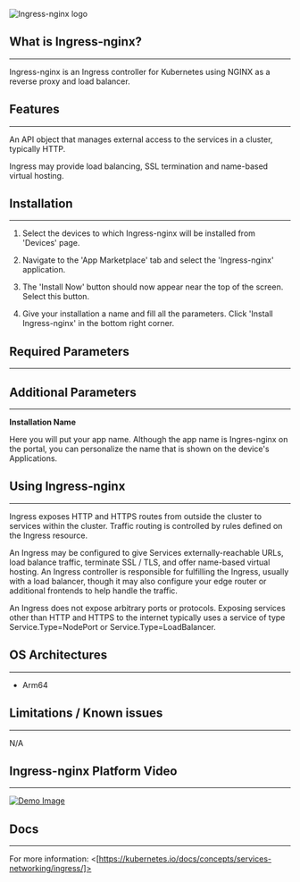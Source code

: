 ﻿![Ingress-nginx logo](https://docs.nginx.com/nginx-ingress-controller/images/icons/NGINX-Ingress-Controller-product-icon.svg "Ingress-nginx Logo")

## What is Ingress-nginx?

---

Ingress-nginx is an Ingress controller for Kubernetes using NGINX as a reverse proxy and load balancer.

## Features

---

An API object that manages external access to the services in a cluster, typically HTTP.

Ingress may provide load balancing, SSL termination and name-based virtual hosting.

## Installation

---

1. Select the devices to which Ingress-nginx will be installed from 'Devices' page.

2. Navigate to the 'App Marketplace' tab and select the 'Ingress-nginx' application.

3. The 'Install Now' button should now appear near the top of the screen. Select this button.

4. Give your installation a name and fill all the parameters. Click 'Install Ingress-nginx' in the bottom right corner.

## Required Parameters

---

## Additional Parameters

---

**Installation Name**

Here you will put your app name. Although the app name is Ingres-nginx on the portal, you can personalize the name that is shown on the device's Applications.

## Using Ingress-nginx

---

Ingress exposes HTTP and HTTPS routes from outside the cluster to services within the cluster. Traffic routing is controlled by rules defined on the Ingress resource.

An Ingress may be configured to give Services externally-reachable URLs, load balance traffic, terminate SSL / TLS, and offer name-based virtual hosting. An Ingress controller is responsible for fulfilling the Ingress, usually with a load balancer, though it may also configure your edge router or additional frontends to help handle the traffic.

An Ingress does not expose arbitrary ports or protocols. Exposing services other than HTTP and HTTPS to the internet typically uses a service of type Service.Type=NodePort or Service.Type=LoadBalancer.

## OS Architectures

---

- Arm64

## Limitations / Known issues

---

N/A

## Ingress-nginx Platform Video

---

[![Demo Image](http://img.youtube.com/vi/AXZr2OC8Unc/0.jpg)](https://www.youtube.com/watch?v=AXZr2OC8Unc)

## Docs

---

For more information: <[https://kubernetes.io/docs/concepts/services-networking/ingress/]>
